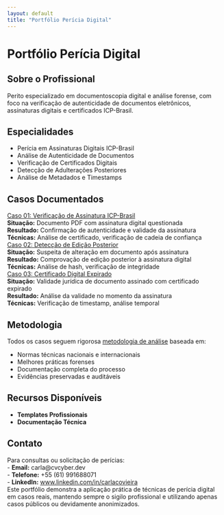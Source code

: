 ```yaml
---
layout: default
title: "Portfólio Perícia Digital"
---
```


# Portfólio Perícia Digital

## Sobre o Profissional
Perito especializado em documentoscopia digital e análise forense, com foco na verificação de autenticidade de documentos eletrônicos, assinaturas digitais e certificados ICP-Brasil.

## Especialidades
- Perícia em Assinaturas Digitais ICP-Brasil
- Análise de Autenticidade de Documentos
- Verificação de Certificados Digitais
- Detecção de Adulterações Posteriores
- Análise de Metadados e Timestamps

## Casos Documentados

<div class="case-item">
<div class="case-title">
<a href="casos-publicos/caso01-assinatura-icp-brasil.html">Caso 01: Verificação de Assinatura ICP-Brasil</a>
</div>
<div class="case-details">
<strong>Situação:</strong> Documento PDF com assinatura digital questionada<br>
<strong>Resultado:</strong> Confirmação de autenticidade e validade da assinatura<br>
<strong>Técnicas:</strong> Análise de certificado, verificação de cadeia de confiança
</div>
</div>

<div class="case-item">
<div class="case-title">
<a href="casos-publicos/caso02-edicao-posterior.html">Caso 02: Detecção de Edição Posterior</a>
</div>
<div class="case-details">
<strong>Situação:</strong> Suspeita de alteração em documento após assinatura<br>
<strong>Resultado:</strong> Comprovação de edição posterior à assinatura digital<br>
<strong>Técnicas:</strong> Análise de hash, verificação de integridade
</div>
</div>

<div class="case-item">
<div class="case-title">
<a href="casos-publicos/caso03-certificado-expirado.html">Caso 03: Certificado Digital Expirado</a>
</div>
<div class="case-details">
<strong>Situação:</strong> Validade jurídica de documento assinado com certificado expirado<br>
<strong>Resultado:</strong> Análise da validade no momento da assinatura<br>
<strong>Técnicas:</strong> Verificação de timestamp, análise temporal
</div>
</div>

## Metodologia
Todos os casos seguem rigorosa [metodologia de análise](metodologia.html) baseada em:
- Normas técnicas nacionais e internacionais
- Melhores práticas forenses
- Documentação completa do processo
- Evidências preservadas e auditáveis

## Recursos Disponíveis
- **Templates Profissionais**
- **Documentação Técnica**

<div class="contact-info">
<h2>Contato</h2>
Para consultas ou solicitação de perícias:<br>
- <strong>Email:</strong> carla@cvcyber.dev<br>
- <strong>Telefone:</strong> +55 (61) 991688071<br>
- <strong>LinkedIn:</strong> <a href="https://www.linkedin.com/in/carlacovieira">www.linkedin.com/in/carlacovieira</a>
</div>

<div class="footer-note">
Este portfólio demonstra a aplicação prática de técnicas de perícia digital em casos reais, mantendo sempre o sigilo profissional e utilizando apenas casos públicos ou devidamente anonimizados.
</div>